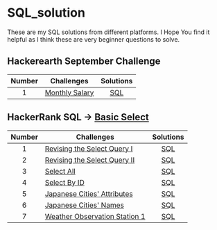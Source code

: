 # SQL_solution
These are my SQL solutions from different platforms. I Hope You find it helpful as I think these are very beginner questions to solve.



## Hackerearth September Challenge
| Number | Challenges | Solutions |
|:------:|------------|:---------:|
| 1 | [Monthly Salary](https://www.hackerearth.com/challenges/competitive/september-sql-challenge/sql/monthly-salary/) | [SQL](https://github.com/nehanawar025/september_sql_challenge_solution/blob/main/solutions/Monthly_Salary.sql)



## HackerRank SQL -> [Basic Select](https://www.hackerrank.com/domains/sql?filters%5Bsubdomains%5D%5B%5D=select)
| Number | Challenges | Solutions |
|:------:|------------|:---------:|
| 1 | [Revising the Select Query I](https://www.hackerrank.com/challenges/revising-the-select-query/problem) | [SQL](https://github.com/nehanawar025/sql_solution/blob/main/HackerRank/Basic%20Select/Revising_the_Select_Query_I.sql)
| 2 | [Revising the Select Query II](https://www.hackerrank.com/challenges/revising-the-select-query-2/problem?isFullScreen=true) | [SQL](https://github.com/nehanawar025/sql_solution/blob/main/HackerRank/Basic%20Select/Revising_the_Select_Query_II.sql)
| 3 | [Select All](https://www.hackerrank.com/challenges/select-all-sql/problem?isFullScreen=true) | [SQL](https://github.com/nehanawar025/sql_solution/blob/main/HackerRank/Basic%20Select/Select_All.sql)
| 4 | [Select By ID](https://www.hackerrank.com/challenges/select-by-id/problem?isFullScreen=true) | [SQL](https://github.com/nehanawar025/sql_solution/blob/main/HackerRank/Basic%20Select/SelectByID.sql)
| 5 | [Japanese Cities' Attributes](https://www.hackerrank.com/challenges/japanese-cities-attributes/problem?isFullScreen=true) | [SQL](https://github.com/nehanawar025/sql_solution/blob/main/HackerRank/Basic%20Select/JapaneseCitiesAttributes.sql)
| 6 | [Japanese Cities' Names](https://www.hackerrank.com/challenges/japanese-cities-name/problem?isFullScreen=true) | [SQL](https://github.com/nehanawar025/sql_solution/blob/main/HackerRank/Basic%20Select/JapaneseCitiesNames.sql)
| 7 | [Weather Observation Station 1](https://www.hackerrank.com/challenges/weather-observation-station-1/problem?isFullScreen=true) | [SQL](https://github.com/nehanawar025/sql_solution/blob/main/HackerRank/Basic%20Select/WeatherObservationStation1.sql)


